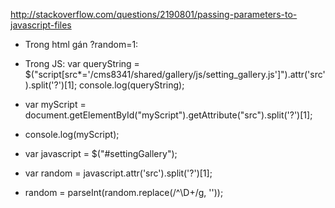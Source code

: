 http://stackoverflow.com/questions/2190801/passing-parameters-to-javascript-files

- Trong html gán ?random=1:
  <script id="myScript" type="text/javascript" src="/cms8341/shared/gallery/js/setting_gallery.js?random=1"></script>
- Trong JS:
  var queryString = $("script[src*='/cms8341/shared/gallery/js/setting_gallery.js']").attr('src').split('?')[1];
  console.log(queryString);

- var myScript = document.getElementById("myScript").getAttribute("src").split('?')[1];
- console.log(myScript);

- var javascript = $("#settingGallery");
- var random = javascript.attr('src').split('?')[1];
- random = parseInt(random.replace(/^\D+/g, ''));
